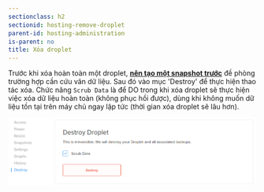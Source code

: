 ```yaml
---
sectionclass: h2
sectionid: hosting-remove-droplet
parent-id: hosting-administration
is-parent: no
title: Xóa droplet
---
```


Trước khi xóa hoàn toàn một droplet, **[nên tạo một snapshot trước](#hosting-admin-snapshot)** đề phòng trường hợp cần cứu vãn dữ liệu. Sau đó vào mục 'Destroy' để thực hiện thao tác xóa. Chức năng `Scrub Data` là để DO trong khi xóa droplet sẽ thực hiện việc xóa dữ liệu hoàn toàn (không phục hồi được), dùng khi không muốn dữ liệu tồn tại trên máy chủ ngay lập tức (thời gian xóa droplet sẽ lâu hơn). 

![Admin destroy](img/hosting-administration/cp_admin_destroy.png)
